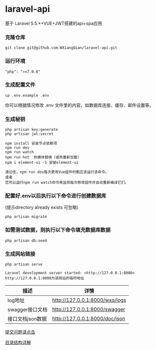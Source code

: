 # laravel-api
基于 Laravel 5.5.*+VUE+JWT搭建的api+spa应用

### 克隆仓库
```
git clone git@github.com:WXiangQian/laravel-api.git
```

### 运行环境
```
"php": ">=7.0.0"
```

### 生成配置文件
```
cp .env.example .env
```
你可以根据情况修改 .env 文件里的内容，如数据库连接、缓存、邮件设置等。

### 生成秘钥
```
php artisan key:generate
php artisan jwt:secret
```

```
npm install 安装节点依赖项
npm run dev 
npm run watch
npm run hot  热模块替换（或热重新加载）
npm i element-ui -S 安装element-ui
```
```
请记住，npm run dev每次更改Vue组件时都应该运行该命令。
或者
您可以运行npm run watch命令来监视每次修改组件并自动重新编译它们。
```
### 配置好.env以后执行以下命令进行创建数据库
(提示directory already exists 可忽略)

```
php artisan migrate
```

### 如需测试数据，则执行以下命令填充数据库数据

```
php artisan db:seed
```

### 生成网站链接
```
php artisan serve

Laravel development server started: <http://127.0.0.1:8000>
http://127.0.0.1:8000为该网站的临时地址
```
描述 | 详情
--- |---
log地址 | http://127.0.0.1:8000/wxq/logs
swagger接口文档 | http://127.0.0.1:8000/swagger
接口文档json数据 | http://127.0.0.1:8000/doc/json

[提交问题请点击](https://github.com/WXiangQian/laravel-api/issues)

[目录结构详解](https://github.com/WXiangQian/laravel-api/wiki/)

